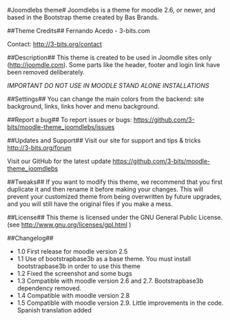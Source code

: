 #Joomdlebs theme#
Joomdlebs is a theme for moodle 2.6, or newer, and based in the Bootstrap theme created by Bas Brands.

##Theme Credits##
Fernando Acedo - 3-bits.com

Contact: http://3-bits.org/contact


##Description##
This theme is created to be used in Joomdle sites only (http://joomdle.com). Some parts like the header, footer and login link have been removed deliberately. 

*IMPORTANT*
*DO NOT USE IN MOODLE STAND ALONE INSTALLATIONS*


##Settings##
You can change the main colors from the backend: site background, links, links hover and menu background.


##Report a bug##
To report issues or bugs:
https://github.com/3-bits/moodle-theme_joomdlebs/issues


##Updates and Support##
Visit our site for support and tips & tricks
http://3-bits.org/forum

Visit our GitHub for the latest update
https://github.com/3-bits/moodle-theme_joomdlebs


##Tweaks##
If you want to modify this theme, we recommend that you first duplicate it and then rename it before making your changes. 
This will prevent your customized theme from being overwritten by future upgrades, and you will still have the original files if you make a mess.


##License##
This theme is licensed under the GNU General Public License. (see http://www.gnu.org/licenses/gpl.html )


##Changelog##

- 1.0 First release for moodle version 2.5
- 1.1 Use of bootstrapbase3b as a base theme. You must install bootstrapbase3b in order to use this theme
- 1.2 Fixed the screenshot and some bugs
- 1.3 Compatible with moodle version 2.6 and 2.7. Bootstrapbase3b dependency removed.
- 1.4 Compatible with moodle version 2.8
- 1.5 Compatible with moodle version 2.9. Little improvements in the code. Spanish translation added
